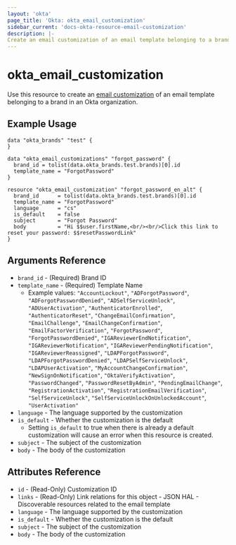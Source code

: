 ```yaml
---
layout: 'okta'
page_title: 'Okta: okta_email_customization'
sidebar_current: 'docs-okta-resource-email-customization'
description: |-
Create an email customization of an email template belonging to a brand in an Okta organization.
---
```


# okta_email_customization

Use this resource to create an [email
customization](https://developer.okta.com/docs/reference/api/brands/#create-email-customization)
of an email template belonging to a brand in an Okta organization.

## Example Usage

```hcl
data "okta_brands" "test" {
}

data "okta_email_customizations" "forgot_password" {
  brand_id = tolist(data.okta_brands.test.brands)[0].id
  template_name = "ForgotPassword"
}

resource "okta_email_customization" "forgot_password_en_alt" {
  brand_id      = tolist(data.okta_brands.test.brands)[0].id
  template_name = "ForgotPassword"
  language      = "cs"
  is_default    = false
  subject       = "Forgot Password"
  body          = "Hi $$user.firstName,<br/><br/>Click this link to reset your password: $$resetPasswordLink"
}
```

## Arguments Reference

- `brand_id` - (Required) Brand ID
- `template_name` - (Required) Template Name
  - Example values: `"AccountLockout"`,
`"ADForgotPassword"`,
`"ADForgotPasswordDenied"`,
`"ADSelfServiceUnlock"`,
`"ADUserActivation"`,
`"AuthenticatorEnrolled"`,
`"AuthenticatorReset"`,
`"ChangeEmailConfirmation"`,
`"EmailChallenge"`,
`"EmailChangeConfirmation"`,
`"EmailFactorVerification"`,
`"ForgotPassword"`,
`"ForgotPasswordDenied"`,
`"IGAReviewerEndNotification"`,
`"IGAReviewerNotification"`,
`"IGAReviewerPendingNotification"`,
`"IGAReviewerReassigned"`,
`"LDAPForgotPassword"`,
`"LDAPForgotPasswordDenied"`,
`"LDAPSelfServiceUnlock"`,
`"LDAPUserActivation"`,
`"MyAccountChangeConfirmation"`,
`"NewSignOnNotification"`,
`"OktaVerifyActivation"`,
`"PasswordChanged"`,
`"PasswordResetByAdmin"`,
`"PendingEmailChange"`,
`"RegistrationActivation"`,
`"RegistrationEmailVerification"`,
`"SelfServiceUnlock"`,
`"SelfServiceUnlockOnUnlockedAccount"`,
`"UserActivation"`
- `language` - The language supported by the customization
- `is_default` - Whether the customization is the default
  - Setting `is_default` to true when there is already a default customization will cause an error when this resource is created.
- `subject` - The subject of the customization
- `body` - The body of the customization

## Attributes Reference

- `id` - (Read-Only) Customization ID
- `links` - (Read-Only) Link relations for this object - JSON HAL - Discoverable resources related to the email template
- `language` - The language supported by the customization
- `is_default` - Whether the customization is the default
- `subject` - The subject of the customization
- `body` - The body of the customization

